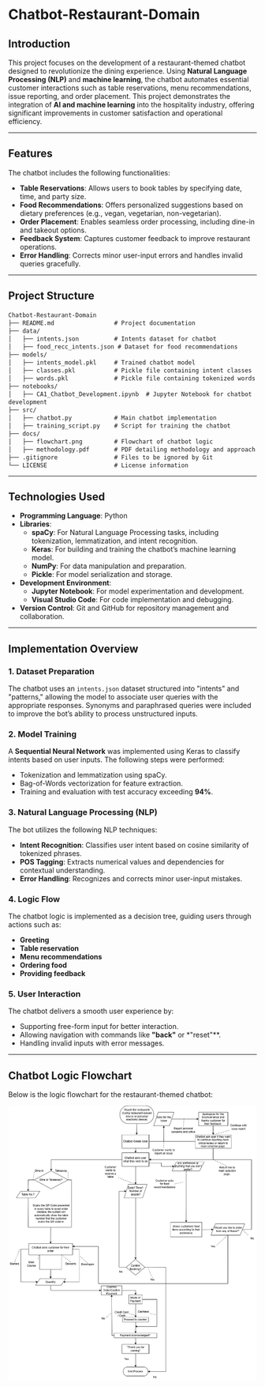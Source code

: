 # Chatbot-Restaurant-Domain

## Introduction
This project focuses on the development of a restaurant-themed chatbot designed to revolutionize the dining experience. Using **Natural Language Processing (NLP)** and **machine learning**, the chatbot automates essential customer interactions such as table reservations, menu recommendations, issue reporting, and order placement. 
This project demonstrates the integration of **AI and machine learning** into the hospitality industry, offering significant improvements in customer satisfaction and operational efficiency.

---

## Features
The chatbot includes the following functionalities:
- **Table Reservations**: Allows users to book tables by specifying date, time, and party size.
- **Food Recommendations**: Offers personalized suggestions based on dietary preferences (e.g., vegan, vegetarian, non-vegetarian).
- **Order Placement**: Enables seamless order processing, including dine-in and takeout options.
- **Feedback System**: Captures customer feedback to improve restaurant operations.
- **Error Handling**: Corrects minor user-input errors and handles invalid queries gracefully.

---

## Project Structure
```plaintext
Chatbot-Restaurant-Domain
├── README.md                 # Project documentation
├── data/
│   ├── intents.json          # Intents dataset for chatbot
│   ├── food_recc_intents.json # Dataset for food recommendations
├── models/
│   ├── intents_model.pkl     # Trained chatbot model
│   ├── classes.pkl           # Pickle file containing intent classes
│   ├── words.pkl             # Pickle file containing tokenized words
├── notebooks/
│   ├── CA1_Chatbot_Development.ipynb  # Jupyter Notebook for chatbot development
├── src/
│   ├── chatbot.py            # Main chatbot implementation
│   ├── training_script.py    # Script for training the chatbot
├── docs/
│   ├── flowchart.png         # Flowchart of chatbot logic
│   ├── methodology.pdf       # PDF detailing methodology and approach
├── .gitignore                # Files to be ignored by Git
└── LICENSE                   # License information
```

---

## Technologies Used
- **Programming Language**: Python
- **Libraries**:
  - **spaCy**: For Natural Language Processing tasks, including tokenization, lemmatization, and intent recognition.
  - **Keras**: For building and training the chatbot’s machine learning model.
  - **NumPy**: For data manipulation and preparation.
  - **Pickle**: For model serialization and storage.
- **Development Environment**:
  - **Jupyter Notebook**: For model experimentation and development.
  - **Visual Studio Code**: For code implementation and debugging.
- **Version Control**: Git and GitHub for repository management and collaboration.

---

## Implementation Overview

### 1. Dataset Preparation
The chatbot uses an `intents.json` dataset structured into "intents" and "patterns," allowing the model to associate user queries with the appropriate responses. Synonyms and paraphrased queries were included to improve the bot’s ability to process unstructured inputs.

### 2. Model Training
A **Sequential Neural Network** was implemented using Keras to classify intents based on user inputs. The following steps were performed:
- Tokenization and lemmatization using spaCy.
- Bag-of-Words vectorization for feature extraction.
- Training and evaluation with test accuracy exceeding **94%**.

### 3. Natural Language Processing (NLP)
The bot utilizes the following NLP techniques:
- **Intent Recognition**: Classifies user intent based on cosine similarity of tokenized phrases.
- **POS Tagging**: Extracts numerical values and dependencies for contextual understanding.
- **Error Handling**: Recognizes and corrects minor user-input mistakes.

### 4. Logic Flow
The chatbot logic is implemented as a decision tree, guiding users through actions such as:
- **Greeting**
- **Table reservation**
- **Menu recommendations**
- **Ordering food**
- **Providing feedback**

### 5. User Interaction
The chatbot delivers a smooth user experience by:
- Supporting free-form input for better interaction.
- Allowing navigation with commands like **"back"** or *"reset"**.
- Handling invalid inputs with error messages.

---

## Chatbot Logic Flowchart

Below is the logic flowchart for the restaurant-themed chatbot:

![Chatbot Logic Flowchart](Docs/Ai_ML%20Flowchart.drawio.png)







